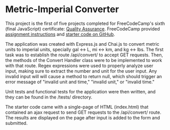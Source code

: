 # Metric-Imperial Converter

This project is the first of five projects completed for FreeCodeCamp's sixth (final JavaScript) certificate: [Quality Assurance](https://www.freecodecamp.org/learn/quality-assurance/#advanced-node-and-express). FreeCodeCamp provided [assignment instructions](https://www.freecodecamp.org/learn/quality-assurance/quality-assurance-projects/metric-imperial-converter) and [starter code on GitHub](https://github.com/freeCodeCamp/boilerplate-project-metricimpconverter/). 

The application was created with Express.js and Chai.js to convert metric units to imperial units, specially gal <-> L, mi <-> km, and kg <-> lbs. The first task was to establish the route /api/convert/ to accept GET requests. Then, the methods of the Convert Handler class were to be implemented to work with that  route. Regex expressions were used to properly analyze user input, making sure to extract the number and unit for the user input. Any invalid input will will cause a method to return null, which should trigger an error message of "invalid unit and time," "invalid unit," or "invalid time."

Unit tests and functional tests for the application were then written, and they can be found in the /tests/ directory. 

The starter code came with a single-page of HTML (index.html) that contained an ajax request to send GET requests to the /api/convert/ route. The results are displayed on the page after input is added to the form and submitted. 
